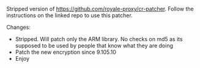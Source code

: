 Stripped version of https://github.com/royale-proxy/cr-patcher. 
Follow the instructions on the linked repo to use this patcher.

Changes:
* Stripped. Will patch only the ARM library. No checks on md5 as its supposed to be used by people that know what they are doing
* Patch the new encryption since 9.105.10 
* Enjoy